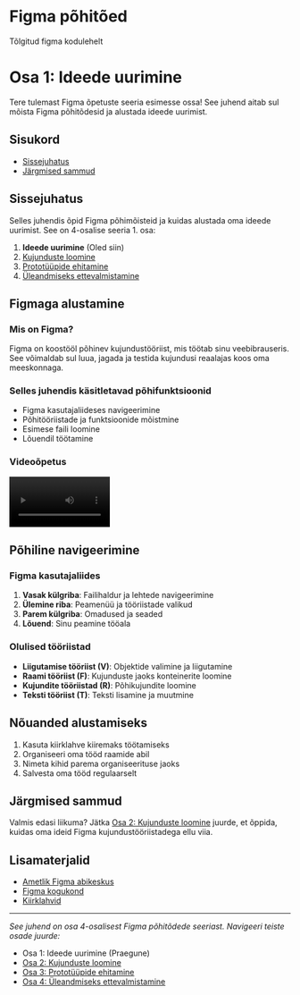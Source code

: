 # Figma põhitõed 
Tõlgitud figma kodulehelt

# Osa 1: Ideede uurimine

Tere tulemast Figma õpetuste seeria esimesse ossa! See juhend aitab sul mõista Figma põhitõdesid ja alustada ideede uurimist.

## Sisukord
- [Sissejuhatus](#sissejuhatus)
- [Järgmised sammud](#järgmised-sammud)

## Sissejuhatus

Selles juhendis õpid Figma põhimõisteid ja kuidas alustada oma ideede uurimist. See on 4-osalise seeria 1. osa:

1. **Ideede uurimine** (Oled siin)
2. [Kujunduste loomine](02-kujunduste-loomine.md)
3. [Prototüüpide ehitamine](03-prototüüpide-ehitamine.md)
4. [Üleandmiseks ettevalmistamine](04-üleandmise-ettevalmistamine.md)

## Figmaga alustamine

### Mis on Figma?
Figma on koostööl põhinev kujundustööriist, mis töötab sinu veebibrauseris. See võimaldab sul luua, jagada ja testida kujundusi reaalajas koos oma meeskonnaga.

### Selles juhendis käsitletavad põhifunktsioonid
- Figma kasutajaliideses navigeerimine
- Põhitööriistade ja funktsioonide mõistmine
- Esimese faili loomine
- Lõuendil töötamine

### Videoõpetus

<video src="https://help.figma.com/hc/article_attachments/4405269899287/explore-ideas.mp4" width=180/></video>
## Põhiline navigeerimine

### Figma kasutajaliides
1. **Vasak külgriba**: Failihaldur ja lehtede navigeerimine
2. **Ülemine riba**: Peamenüü ja tööriistade valikud
3. **Parem külgriba**: Omadused ja seaded
4. **Lõuend**: Sinu peamine tööala

### Olulised tööriistad
- **Liigutamise tööriist (V)**: Objektide valimine ja liigutamine
- **Raami tööriist (F)**: Kujunduste jaoks konteinerite loomine
- **Kujundite tööriistad (R)**: Põhikujundite loomine
- **Teksti tööriist (T)**: Teksti lisamine ja muutmine

## Nõuanded alustamiseks
1. Kasuta kiirklahve kiiremaks töötamiseks
2. Organiseeri oma tööd raamide abil
3. Nimeta kihid parema organiseerituse jaoks
4. Salvesta oma tööd regulaarselt

## Järgmised sammud

Valmis edasi liikuma? Jätka [Osa 2: Kujunduste loomine](02-kujunduste-loomine.md) juurde, et õppida, kuidas oma ideid Figma kujundustööriistadega ellu viia.

## Lisamaterjalid
- [Ametlik Figma abikeskus](https://help.figma.com)
- [Figma kogukond](https://www.figma.com/community)
- [Kiirklahvid](https://help.figma.com/hc/en-us/articles/360040328653-Use-keyboard-shortcuts)

---
*See juhend on osa 4-osalisest Figma põhitõdede seeriast. Navigeeri teiste osade juurde:*
- Osa 1: Ideede uurimine (Praegune)
- [Osa 2: Kujunduste loomine](02-kujunduste-loomine.md)
- [Osa 3: Prototüüpide ehitamine](03-prototüüpide-ehitamine.md)
- [Osa 4: Üleandmiseks ettevalmistamine](04-üleandmise-ettevalmistamine.md) 